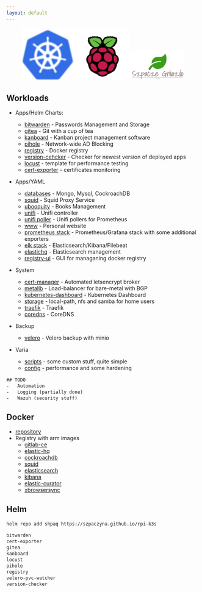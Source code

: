 ```yaml
---
layout: default
---
```


<p align="center">
  <img src="https://github.com/szpaczyna/rpi-k3s/blob/main/pics/k8s.png" width="140"/>
  <img src="https://github.com/szpaczyna/rpi-k3s/blob/main/pics/rpi.png" width="140"/>
  <img src="https://github.com/szpaczyna/rpi-k3s/blob/main/pics/logo.png" width="140"/>
</p>

## Workloads

-   Apps/Helm Charts:
    -   [bitwarden](https://bitwarden.com/) - Passwords Management and Storage
    -   [gitea](https://github.com/jfelten/gitea-helm-chart) - Git with a cup of tea
    -   [kanboard](https://kanboard.org/) - Kanban project management software
    -   [pihole](https://pi-hole.net/) - Network-wide AD Blocking
    -   [registry](https://hub.docker.com/_/registry/) - Docker registry
    -   [version-cehcker](charts/version-checker) - Checker for newest version of deployed apps
    -   [locust](charts/locust) - template for performance testing
    -   [cert-exporter](charts/cert-exporter) - certificates monitoring

-   Apps/YAML
    -   [databases](yaml/db) - Mongo, Mysql, CockroachDB
    -   [squid](yaml/squid) - Squid Proxy Service
    -   [ubooquity](yaml/ubooquity) - Books Management
    -   [unifi](yaml/unifi) - Unifi controller
    -   [unifi poller](yaml/unifi-poller) - Unifi pollers for Prometheus
    -   [www](yaml/www) - Personal website
    -   [prometheus stack](yaml/metrics) - Prometheus/Grafana stack with some additional exporters
    -   [elk stack](yaml/elk) - Elasticsearch/Kibana/Filebeat
    -   [elastichq](yaml/eshq) - Elasticsearch management
    -   [registry-ui](yaml/registry-ui) - GUI for managaning docker registry

-   System
    -   [cert-manager](https://github.com/jetstack/cert-manager) - Automated letsencrypt broker
    -   [metallb](yaml/metallb) - Load-balancer for bare-metal with BGP
    -   [kubernetes-dashboard](yaml/kubernetes-dashboard) - Kubernetes Dashboard
    -   [storage](yaml/storage) - local-path, nfs and samba for home users
    -   [traefik](varia/traefik.yaml) - Traefik
    -   [coredns](varia/coredns.yaml) - CoreDNS

- Backup
    -   [velero](backup/velero) - Velero backup with minio

- Varia
    - [scripts](varia/scripts) - some custom stuff, quite simple
    - [config](varia/config) - performance and some hardening

```
## TODO
-   Automation
-   Logging (partially done)
-   Wazuh (security stuff)
```

## Docker
- [repository](https://github.com/szpaczyna/docker)
- Registry with arm images
    -  [gitlab-ce](https://hub.docker.com/repository/docker/szpaczyn/gitlab-ce)
    -  [elastic-hq](https://hub.docker.com/repository/docker/szpaczyn/elastic-hq)
    -  [cockroachdb](https://hub.docker.com/repository/docker/szpaczyn/cockroachdb)
    -  [squid](https://hub.docker.com/repository/docker/szpaczyn/squid)
    -  [elasticsearch](https://hub.docker.com/repository/docker/szpaczyn/elasticsearch-arm64)
    -   [kibana](https://hub.docker.com/repository/docker/szpaczyn/kibana-arm64)
    -   [elastic-curator](https://hub.docker.com/repository/docker/szpaczyn/elasticsearch-curator)
    -   [xbrowsersync](https://hub.docker.com/repository/docker/szpaczyn/xbrowsersync)

## Helm

```
helm repo add shpaq https://szpaczyna.github.io/rpi-k3s
```

    bitwarden
    cert-exporter
    gitea
    kanboard
    locust
    pihole
    registry
    velero-pvc-watcher
    version-checker

